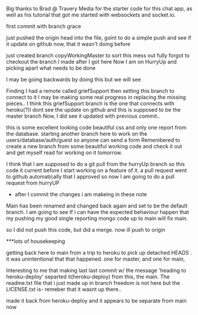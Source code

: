 

Big thanks to Brad @ Travery Media for the starter code for this chat app, as well 
as his tutorial that got me started with websockets and socket.io.

first commit with branch grace

just pushed the origin head into the file, goint to do a simple push and see 
if it update on github now, that it wasn't doing before

just created branch copyWorkingMaster to sort this mess out fully
forgot to checkout the branch I made after I got here
Now I am on HurryUp and picking apart what needs to be done

I may be going backwards by doing this but we will see

Finding I had a remote called griefSupport then setting this branch to connect to it
I may be making some real progress in replacing the missing pieces..
I think this griefSupport branch is the one that connects with heroku(?)I dont see the update on github and this is supposed to be the master branch
Now, I did see it updated with previous commit..


this is some excellent looking code beautiful css and only one report from the database.
starting another branch here to work on the users/database/auth/guest so anyone can send a form
Remembered to create a new branch from some beautiful working code and check it out and get myself read for working on it tomorrow.

I think that I am supposed to do a git pull from the hurryUp branch so this code it current before I start working on a feature of it. a pull request went to github automatically that I approved so now I am going to do a pull request from hurryUP
- after I commit the changes i am makeing in these note

Main has been renamed and changed back again and set to be the default branch. I am going to see If i can have the expected behaviour happen that my pushing my good single reporting mongo code up to main will fix main.

so I did not push this code, but did a merge. now ill push to origin

***lots of housekeeping

getting back here to main from a trip to heroku to pick up detached HEADS . it was unintentional that that happened. one for master, and one for main,

Interesting to me that making last last commit w/ the message  'heading to heroku-deploy' separted it(heroku-deploy) from this, the main. The readme.txt file that i just made up in branch freedom is not here but the LICENSE.txt is- remeber that it  wasnt up there..

made it back from heroku-deploy and it appears to be separate from main now